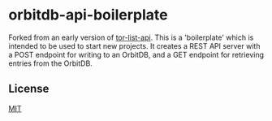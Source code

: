 # orbitdb-api-boilerplate
Forked from an early version of [tor-list-api](https://github.com/Permissionless-Software-Foundation/tor-list-api). This is a 'boilerplate' which is intended to be used to start new projects. It creates a REST API server with a POST endpoint for writing to an OrbitDB, and a GET endpoint for retrieving entries from the OrbitDB.

## License
[MIT](./LICENSE.md)
